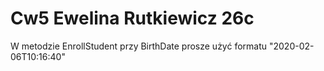 # Cw5 Ewelina Rutkiewicz 26c

W metodzie EnrollStudent przy BirthDate prosze użyć formatu "2020-02-06T10:16:40"
